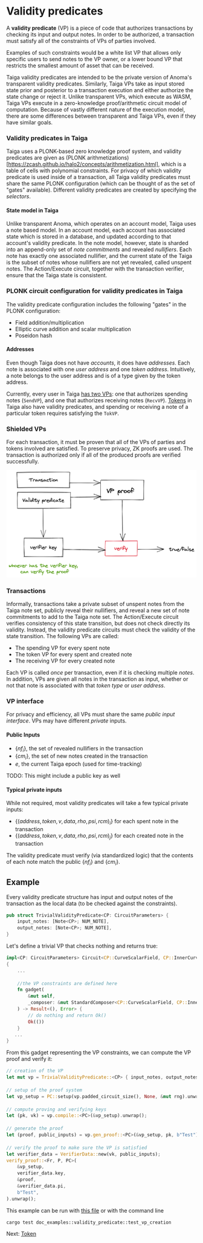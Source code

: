# Validity predicates

A **validity predicate** (VP) is a piece of code that authorizes transactions by checking its input and output notes. In order to be authorized, a transaction must satisfy all of the constraints of VPs of parties involved.

Examples of such constraints would be a white list VP that allows only specific users to send notes to the VP owner, or a lower bound VP that restricts the smallest amount of asset that can be received.

Taiga validity predicates are intended to be the private version of Anoma's transparent validity predicates. Similarly, Taiga VPs take as input stored state prior and posterior to a transaction execution and either authorize the state change or reject it. Unlike transparent VPs, which execute as WASM, Taiga VPs execute in a zero-knowledge proof/arithmetic circuit model of computation. Because of vastly different nature of the execution model, there are some differences between transparent and Taiga VPs, even if they have similar goals.

### Validity predicates in Taiga

Taiga uses a PLONK-based zero knowledge proof system, and validity predicates are given as (PLONK arithmetizations)[https://zcash.github.io/halo2/concepts/arithmetization.html], which is a table of cells with polynomial constraints. For privacy of which validity predicate is used inside of a transaction, all Taiga validity predicates must share the same PLONK configuration (which can be thought of as the set of "gates" available). Different validity predicates are created by specifying the *selectors*.

#### State model in Taiga

Unlike transparent Anoma, which operates on an account model, Taiga uses a note based model. In an account model, each account has associated state which is stored in a database, and updated according to that account's validity predicate. In the note model, however, state is sharded into an append-only set of *note commitments* and revealed *nullifiers*. Each note has exactly one associated nullifier, and the current state of the Taiga is the subset of notes whose nullifiers are not yet revealed, called unspent notes. The Action/Execute circuit, together with the transaction verifier, ensure that the Taiga state is consistent.

### PLONK circuit configuration for validity predicates in Taiga

The validity predicate configuration includes the following "gates" in the PLONK configuration:

* Field addition/multiplication
* Elliptic curve addition and scalar multiplication
* Poseidon hash

#### Addresses

Even though Taiga does not have *accounts*, it does have *addresses*. Each note is associated with one *user address* and one *token address*. Intuitively, a note belongs to the user address and is of a type given by the token address.

Currently, every user in Taiga [has two VPs](./users.md): one that authorizes spending notes (`SendVP`), and one that authorizes receiving notes (`RecvVP`). [Tokens](./token.md) in Taiga also have validity predicates, and spending or receiving a note of a particular token requires satisfying the `TokVP`.

### Shielded VPs
For each transaction, it must be proven that all of the VPs of parties and tokens involved are satisfied. To preserve privacy, ZK proofs are used. The transaction is authorized only if all of the produced proofs are verified successfully.

![img.png](img/vp_img.png)

### Transactions

Informally, transactions take a private subset of unspent notes from the Taiga note set, publicly reveal their nullifiers, and reveal a new set of note commitments to add to the Taiga note set. The Action/Execute circuit verifies consistency of this state transition, but does not check directly its validity. Instead, the validity predicate circuits must check the validity of the state transition. The following VPs are called:

* The spending VP for every spent note
* The token VP for every spent and created note
* The receiving VP for every created note

Each VP is called *once* per transaction, even if it is checking multiple *notes*. In addition, VPs are given all notes in the transaction as input, whether or not that note is associated with that *token type* or *user address*.

### VP interface

For privacy and efficiency, all VPs must share the same *public input interface*. VPs may have different *private* inputs.

#### Public Inputs

* $\{nf_i\}$, the set of revealed nullifiers in the transaction
* $\{cm_i\}$, the set of new notes created in the transaction
* $e$, the current Taiga epoch (used for time-tracking)

TODO: This might include a public key as well

#### Typical private inputs

While not required, most validity predicates will take a few typical private inputs:

* $\{(address, token, v, data, rho, psi, rcm)_i\}$ for each spent note in the transaction
* $\{(address, token, v, data, rho, psi, rcm)_j\}$ for each created note in the transaction

The validity predicate must verify (via standardized logic) that the contents of each note match the public $\{nf_i\}$ and $\{cm_i\}$.

## Example

Every validity predicate structure has input and output notes of the transaction as the local data (to be checked against the constraints).
```rust
pub struct TrivialValidityPredicate<CP: CircuitParameters> {
    input_notes: [Note<CP>; NUM_NOTE],
    output_notes: [Note<CP>; NUM_NOTE],
}
```
Let's define a trivial VP that checks nothing and returns true:
```rust
impl<CP: CircuitParameters> Circuit<CP::CurveScalarField, CP::InnerCurve> for TrivialValidityPredicate<CP>
{
    ...
    
    //the VP constraints are defined here
    fn gadget(
        &mut self,
        _composer: &mut StandardComposer<CP::CurveScalarField, CP::InnerCurve>,
    ) -> Result<(), Error> {
        // do nothing and return Ok()
        Ok(())
    }
   ... 
}
```
From this gadget representing the VP constraints, we can compute the VP proof and verify it:
```rust
// creation of the VP
let mut vp = TrivialValidityPredicate::<CP> { input_notes, output_notes };

// setup of the proof system
let vp_setup = PC::setup(vp.padded_circuit_size(), None, &mut rng).unwrap();

// compute proving and verifying keys
let (pk, vk) = vp.compile::<PC>(&vp_setup).unwrap();

// generate the proof
let (proof, public_inputs) = vp.gen_proof::<PC>(&vp_setup, pk, b"Test").unwrap();

// verify the proof to make sure the VP is satisfied
let verifier_data = VerifierData::new(vk, public_inputs);
verify_proof::<Fr, P, PC>(
    &vp_setup,
    verifier_data.key,
    &proof,
    &verifier_data.pi,
    b"Test",
).unwrap();
```

This example can be run with [this file](https://github.com/anoma/taiga/blob/main/src/doc_examples/validity_predicate.rs) or with the command line
```
cargo test doc_examples::validity_predicate::test_vp_creation
```
Next: [Token](./token.md)